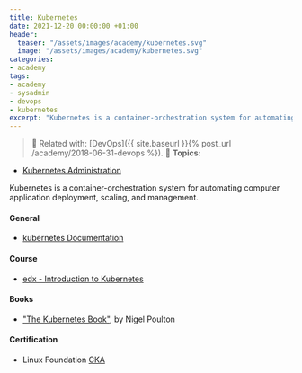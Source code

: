 ```yaml
---
title: Kubernetes
date: 2021-12-20 00:00:00 +01:00
header:
  teaser: "/assets/images/academy/kubernetes.svg"
  image: "/assets/images/academy/kubernetes.svg"
categories:
- academy
tags:
- academy
- sysadmin
- devops
- kubernetes
excerpt: "Kubernetes is a container-orchestration system for automating computer application deployment, scaling, and management."
---
```


> :book: Related with: [DevOps]({{ site.baseurl }}{% post_url /academy/2018-06-31-devops %}).
> :blue_book: **Topics:**
* [Kubernetes Administration](/kubernetes/)

Kubernetes is a container-orchestration system for automating computer application deployment, scaling, and management.


#### General
* [kubernetes Documentation](https://kubernetes.io/docs)

#### Course
* [edx - Introduction to Kubernetes](https://www.edx.org/course/introduction-to-kubernetes)

#### Books
* ["The Kubernetes Book"](https://www.amazon.com/dp/B072TS9ZQZ), by Nigel Poulton


#### Certification
* Linux Foundation [CKA](https://training.linuxfoundation.org/certification/certified-kubernetes-administrator-cka/)
